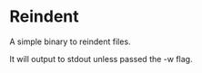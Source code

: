 # Reindent

A simple binary to reindent files.

It will output to stdout unless passed the -w flag.
